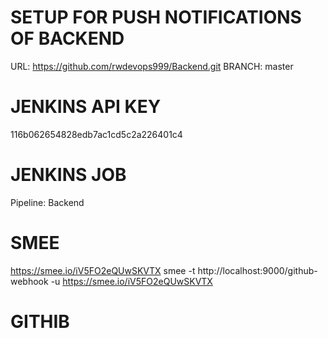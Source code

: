 # SETUP FOR PUSH NOTIFICATIONS OF BACKEND

URL: https://github.com/rwdevops999/Backend.git
BRANCH: master

# JENKINS API KEY

116b062654828edb7ac1cd5c2a226401c4

# JENKINS JOB

Pipeline: Backend

# SMEE

https://smee.io/iV5FO2eQUwSKVTX
smee -t http://localhost:9000/github-webhook -u https://smee.io/iV5FO2eQUwSKVTX

# GITHIB
